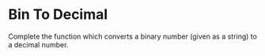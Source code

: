 # Bin To Decimal

Complete the function which converts a binary number (given as a string) to a decimal number.
